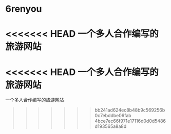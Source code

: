 # 6renyou
<<<<<<< HEAD
一个多人合作编写的旅游网站
=======
<<<<<<< HEAD
一个多人合作编写的旅游网站
=======

一个多人合作编写的旅游网站
>>>>>>> bb241ad624ec8b48b9c569256b0c7ebddbe06fab
>>>>>>> 4bce7ec66f971e17116d0d0d5486d193565a8a8d
